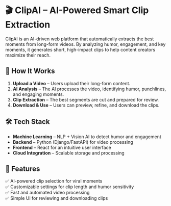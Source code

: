 # 🎬 ClipAI – AI-Powered Smart Clip Extraction  

ClipAI is an AI-driven web platform that automatically extracts the best moments from long-form videos. By analyzing humor, engagement, and key moments, it generates short, high-impact clips to help content creators maximize their reach.  

## 🚀 How It Works  
1. **Upload a Video** – Users upload their long-form content.  
2. **AI Analysis** – The AI processes the video, identifying humor, punchlines, and engaging moments.  
3. **Clip Extraction** – The best segments are cut and prepared for review.  
4. **Download & Use** – Users can preview, refine, and download the clips.  

## 🛠️ Tech Stack  
- **Machine Learning** – NLP + Vision AI to detect humor and engagement  
- **Backend** – Python (Django/FastAPI) for video processing  
- **Frontend** – React for an intuitive user interface  
- **Cloud Integration** – Scalable storage and processing  

## 📌 Features  
✅ AI-powered clip selection for viral moments  
✅ Customizable settings for clip length and humor sensitivity  
✅ Fast and automated video processing  
✅ Simple UI for reviewing and downloading clips  

